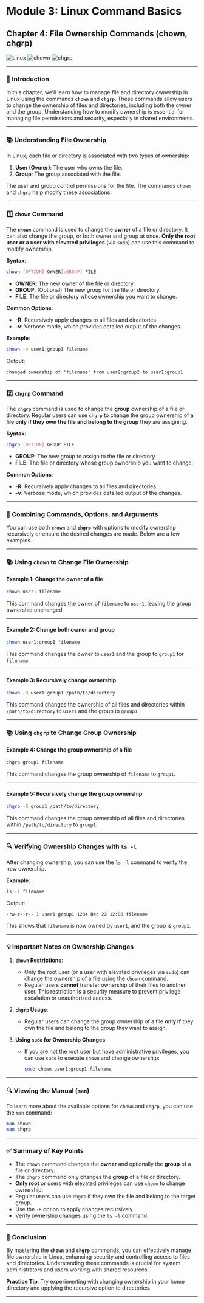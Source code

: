# **Module 3: Linux Command Basics**

## **Chapter 4: File Ownership Commands (chown, chgrp)**

![Linux](https://img.shields.io/badge/Linux-Fundamentals-green) ![chown](https://img.shields.io/badge/Command-chown-orange) ![chgrp](https://img.shields.io/badge/Command-chgrp-orange)

---

### **🔑 Introduction**
In this chapter, we’ll learn how to manage file and directory ownership in Linux using the commands **`chown`** and **`chgrp`**. These commands allow users to change the ownership of files and directories, including both the owner and the group. Understanding how to modify ownership is essential for managing file permissions and security, especially in shared environments.

---

### **📚 Understanding File Ownership**

In Linux, each file or directory is associated with two types of ownership:
1. **User (Owner)**: The user who owns the file.
2. **Group**: The group associated with the file.

The user and group control permissions for the file. The commands `chown` and `chgrp` help modify these associations.

---

### **1️⃣ `chown` Command**

The **`chown`** command is used to change the **owner** of a file or directory. It can also change the group, or both owner and group at once. **Only the root user or a user with elevated privileges** (via `sudo`) can use this command to modify ownership.

**Syntax**:  
```bash
chown [OPTION] OWNER[:GROUP] FILE
```

- **OWNER**: The new owner of the file or directory.
- **GROUP**: (Optional) The new group for the file or directory.
- **FILE**: The file or directory whose ownership you want to change.

**Common Options**:
- **-R**: Recursively apply changes to all files and directories.
- **-v**: Verbose mode, which provides detailed output of the changes.

**Example**:  
```bash
chown -v user1:group1 filename
```

Output:
```
changed ownership of 'filename' from user2:group2 to user1:group1
```

---

### **2️⃣ `chgrp` Command**

The **`chgrp`** command is used to change the **group** ownership of a file or directory. Regular users can use `chgrp` to change the group ownership of a file **only if they own the file and belong to the group** they are assigning.

**Syntax**:  
```bash
chgrp [OPTION] GROUP FILE
```

- **GROUP**: The new group to assign to the file or directory.
- **FILE**: The file or directory whose group ownership you want to change.

**Common Options**:
- **-R**: Recursively apply changes to all files and directories.
- **-v**: Verbose mode, which provides detailed output of the changes.

---

### **🔄 Combining Commands, Options, and Arguments**

You can use both **`chown`** and **`chgrp`** with options to modify ownership recursively or ensure the desired changes are made. Below are a few examples.

---

### **📚 Using `chown` to Change File Ownership**

#### **Example 1: Change the owner of a file**  
```bash
chown user1 filename
```
This command changes the owner of `filename` to `user1`, leaving the group ownership unchanged.

---

#### **Example 2: Change both owner and group**  
```bash
chown user1:group1 filename
```
This command changes the owner to `user1` and the group to `group1` for `filename`.

---

#### **Example 3: Recursively change ownership**  
```bash
chown -R user1:group1 /path/to/directory
```
This command changes the ownership of all files and directories within `/path/to/directory` to `user1` and the group to `group1`.

---

### **📚 Using `chgrp` to Change Group Ownership**

#### **Example 4: Change the group ownership of a file**  
```bash
chgrp group1 filename
```
This command changes the group ownership of `filename` to `group1`.

---

#### **Example 5: Recursively change the group ownership**  
```bash
chgrp -R group1 /path/to/directory
```
This command changes the group ownership of all files and directories within `/path/to/directory` to `group1`.

---

### **🔍 Verifying Ownership Changes with `ls -l`**

After changing ownership, you can use the `ls -l` command to verify the new ownership.

**Example**:  
```bash
ls -l filename
```

Output:
```
-rw-r--r-- 1 user1 group1 1234 Dec 22 12:00 filename
```
This shows that `filename` is now owned by `user1`, and the group is `group1`.

---

### **💡 Important Notes on Ownership Changes**

1. **`chown` Restrictions**:
   - Only the root user (or a user with elevated privileges via `sudo`) can change the ownership of a file using the `chown` command.
   - Regular users **cannot** transfer ownership of their files to another user. This restriction is a security measure to prevent privilege escalation or unauthorized access.

2. **`chgrp` Usage**:
   - Regular users can change the group ownership of a file **only if** they own the file and belong to the group they want to assign.

3. **Using `sudo` for Ownership Changes**:
   - If you are not the root user but have administrative privileges, you can use `sudo` to execute `chown` and change ownership:
     ```bash
     sudo chown user1:group1 filename
     ```

---

### **🔍 Viewing the Manual (`man`)**

To learn more about the available options for `chown` and `chgrp`, you can use the `man` command:

```bash
man chown
man chgrp
```

---

### **✅ Summary of Key Points**

- The `chown` command changes the **owner** and optionally the **group** of a file or directory.
- The `chgrp` command only changes the **group** of a file or directory.
- **Only root** or users with elevated privileges can use `chown` to change ownership.
- Regular users can use `chgrp` if they own the file and belong to the target group.
- Use the `-R` option to apply changes recursively.
- Verify ownership changes using the `ls -l` command.

---

### **🐛 Conclusion**

By mastering the **`chown`** and **`chgrp`** commands, you can effectively manage file ownership in Linux, enhancing security and controlling access to files and directories. Understanding these commands is crucial for system administrators and users working with shared resources.

**Practice Tip**: Try experimenting with changing ownership in your home directory and applying the recursive option to directories.

---
